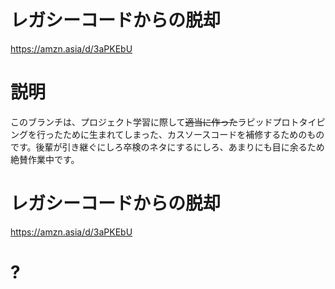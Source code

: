 # レガシーコードからの脱却
https://amzn.asia/d/3aPKEbU

# 説明
このブランチは、プロジェクト学習に際して~~適当に作った~~ラピッドプロトタイピングを行ったために生まれてしまった、カスソースコードを補修するためのものです。後輩が引き継ぐにしろ卒検のネタにするにしろ、あまりにも目に余るため絶賛作業中です。

# レガシーコードからの脱却
https://amzn.asia/d/3aPKEbU

# ?